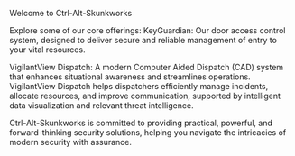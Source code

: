 Welcome to Ctrl-Alt-Skunkworks

Explore some of our core offerings:
KeyGuardian: Our door access control system, designed to deliver secure and reliable management of entry to your vital resources.

VigilantView Dispatch: A modern Computer Aided Dispatch (CAD) system that enhances situational awareness and streamlines operations. VigilantView Dispatch helps dispatchers efficiently manage incidents, allocate resources, and improve communication, supported by intelligent data visualization and relevant threat intelligence.

Ctrl-Alt-Skunkworks is committed to providing practical, powerful, and forward-thinking security solutions, helping you navigate the intricacies of modern security with assurance.

